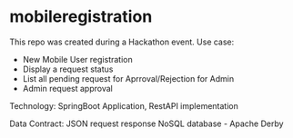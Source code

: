 # mobileregistration
This repo was created during a Hackathon event.
Use case:
 - New Mobile User registration
 - Display a request status
 - List all pending request for Aprroval/Rejection for Admin
 - Admin request approval 

Technology:
SpringBoot Application, RestAPI implementation

Data Contract:
JSON request response
NoSQL database - Apache Derby
